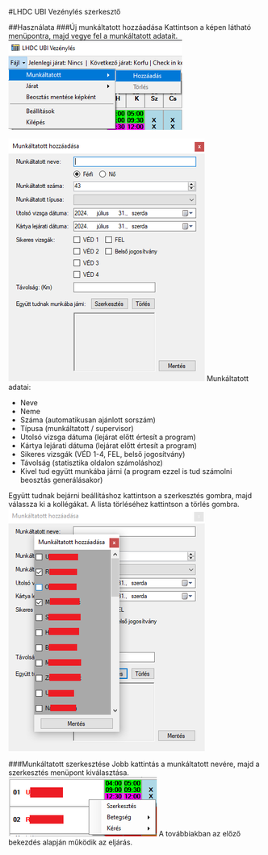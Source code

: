 #LHDC UBI Vezénylés szerkesztő

##Használata
###Új munkáltatott hozzáadása
Kattintson a képen látható menüpontra, majd vegye fel a munkáltatott adatait.
![](https://github.com/hidvegarpi/DEB/blob/main/IMAGES/add%20employee%201.png)

![](https://github.com/hidvegarpi/DEB/blob/main/IMAGES/add%20employee%202.png)
Munkáltatott adatai:
- Neve
- Neme
- Száma (automatikusan ajánlott sorszám)
- Típusa (munkáltatott / supervisor)
- Utolsó vizsga dátuma (lejárat előtt értesít a program)
- Kártya lejárati dátuma (lejárat előtt értesít a program)
- Sikeres vizsgák (VÉD 1-4, FEL, belső jogosítvány)
- Távolság (statisztika oldalon számoláshoz)
- Kivel tud együtt munkába járni (a program ezzel is tud számolni beosztás generálásakor)

Együtt tudnak bejárni beállításhoz kattintson a szerkesztés gombra, majd válassza ki a kollégákat. A lista törléséhez kattintson a törlés gombra.
![](https://github.com/hidvegarpi/DEB/blob/main/IMAGES/add%20employee%203.png)

###Munkáltatott szerkesztése
Jobb kattintás a munkáltatott nevére, majd a szerkesztés menüpont kiválasztása.
![](https://github.com/hidvegarpi/DEB/blob/main/IMAGES/add%20employee%204.png)
A továbbiakban az előző bekezdés alapján működik az eljárás.